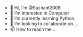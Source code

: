 - 👋 Hi, I’m @Sushant2008
- 👀 I’m interested in Computer
- 🌱 I’m currently learning Python
- 💞️ I’m looking to collaborate on ...
- 📫 How to reach me ...


<!---
Sushant2008/Sushant2008 is a ✨ special ✨ repository because its `README.md` (this file) appears on your GitHub profile.
You can click the Preview link to take a look at your changes.
--->
